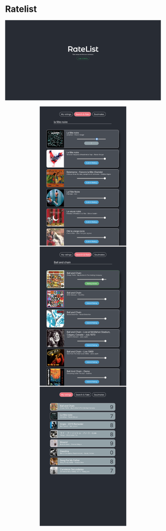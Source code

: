 # Ratelist

<div>
  <img src="client/src/assets/login.png" alt="login">
  <br></br>
  <div align='center'>
  <img src="client/src/assets/rating_selection.png" width=280 height=450 alt="rating selection">
  <img src="client/src/assets/rated_song.png" width=280 height=450 alt="rated song">
  <img src="client/src/assets/rated_songs_list.png" width=280 height=450 alt="rated songs list">
  </div>
</div>


